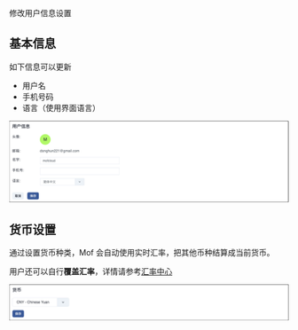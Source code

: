 修改用户信息设置

## 基本信息
如下信息可以更新

- 用户名
- 手机号码
- 语言（使用界面语言）

![img](img/update-user-info.png)

## 货币设置
通过设置货币种类，Mof 会自动使用实时汇率，把其他币种结算成当前货币。

用户还可以自行**覆盖汇率**，详情请参考[汇率中心](../exchange/index.md)

![img](img/change-currency.png)